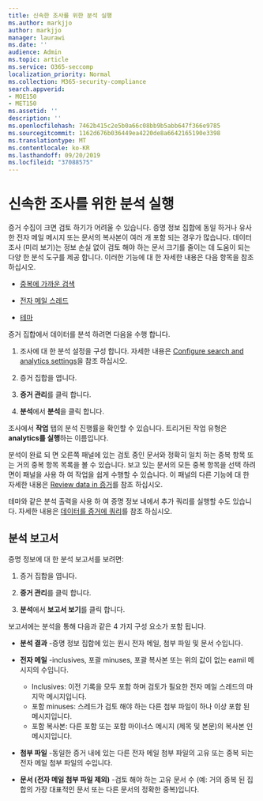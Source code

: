 ```yaml
---
title: 신속한 조사를 위한 분석 실행
ms.author: markjjo
author: markjjo
manager: laurawi
ms.date: ''
audience: Admin
ms.topic: article
ms.service: O365-seccomp
localization_priority: Normal
ms.collection: M365-security-compliance
search.appverid:
- MOE150
- MET150
ms.assetid: ''
description: ''
ms.openlocfilehash: 7462b415c2e5b0a66c08bb9b5abb647f366e9785
ms.sourcegitcommit: 1162d676b036449ea4220de8a6642165190e3398
ms.translationtype: MT
ms.contentlocale: ko-KR
ms.lasthandoff: 09/20/2019
ms.locfileid: "37088575"
---
```

# <a name="run-analytics-to-investigate-faster"></a>신속한 조사를 위한 분석 실행

증거 수집이 크면 검토 하기가 어려울 수 있습니다. 증명 정보 집합에 동일 하거나 유사한 전자 메일 메시지 또는 문서의 복사본이 여러 개 포함 되는 경우가 많습니다. 데이터 조사 (미리 보기)는 정보 손실 없이 검토 해야 하는 문서 크기를 줄이는 데 도움이 되는 다양 한 분석 도구를 제공 합니다. 이러한 기능에 대 한 자세한 내용은 다음 항목을 참조 하십시오.

- [중복에 가까운 검색](near-duplicates.md)

- [전자 메일 스레드](email-threading.md)

- [테마](themes.md)

증거 집합에서 데이터를 분석 하려면 다음을 수행 합니다.

1. 조사에 대 한 분석 설정을 구성 합니다. 자세한 내용은 [Configure search and analytics settings](configure-search-analytics-settings.md)을 참조 하십시오.

2. 증거 집합을 엽니다.

3. **증거 관리**를 클릭 합니다.

4. **분석**에서 **분석**을 클릭 합니다.

조사에서 **작업** 탭의 분석 진행률을 확인할 수 있습니다. 트리거된 작업 유형은 **analytics를 실행**하는 이름입니다.

 분석이 완료 되 면 오른쪽 패널에 있는 검토 중인 문서와 정확히 일치 하는 중복 항목 또는 거의 중복 항목 목록을 볼 수 있습니다. 보고 있는 문서의 모든 중복 항목을 선택 하려면이 패널을 사용 하 여 작업을 쉽게 수행할 수 있습니다. 이 패널의 다른 기능에 대 한 자세한 내용은 [Review data in 증거](review-data-in-evidence.md)를 참조 하십시오. 

테마와 같은 분석 출력을 사용 하 여 증명 정보 내에서 추가 쿼리를 실행할 수도 있습니다. 자세한 내용은 [데이터를 증거에 쿼리](evidence-query.md)를 참조 하십시오.

## <a name="analytics-report"></a>분석 보고서

증명 정보에 대 한 분석 보고서를 보려면:

1. 증거 집합을 엽니다.

2. **증거 관리**를 클릭 합니다.

3. **분석**에서 **보고서 보기**를 클릭 합니다.

보고서에는 분석을 통해 다음과 같은 4 가지 구성 요소가 포함 됩니다.

- **분석 결과** -증명 정보 집합에 있는 원시 전자 메일, 첨부 파일 및 문서 수입니다.

- **전자 메일** -inclusives, 포괄 minuses, 포괄 복사본 또는 위의 값이 없는 eamil 메시지의 수입니다.
   - Inclusives: 이전 기록을 모두 포함 하며 검토가 필요한 전자 메일 스레드의 마지막 메시지입니다.
   - 포함 minuses: 스레드가 검토 해야 하는 다른 첨부 파일이 하나 이상 포함 된 메시지입니다.
   - 포함 복사본: 다른 포함 또는 포함 마이너스 메시지 (제목 및 본문)의 복사본 인 메시지입니다.

- **첨부 파일** -동일한 증거 내에 있는 다른 전자 메일 첨부 파일의 고유 또는 중복 되는 전자 메일 첨부 파일의 수입니다.

- **문서 (전자 메일 첨부 파일 제외)** -검토 해야 하는 고유 문서 수 (예: 거의 중복 된 집합의 가장 대표적인 문서 또는 다른 문서의 정확한 중복)입니다.